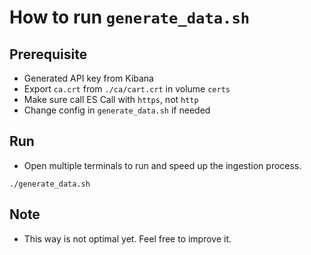 # How to run `generate_data.sh`

## Prerequisite
- Generated API key from Kibana
- Export `ca.crt` from `./ca/cart.crt` in volume `certs`
- Make sure call ES Call with `https`, not `http`
- Change config in `generate_data.sh` if needed

## Run
- Open multiple terminals to run and speed up the ingestion process.
```shell
./generate_data.sh
```

## Note
- This way is not optimal yet. Feel free to improve it.


